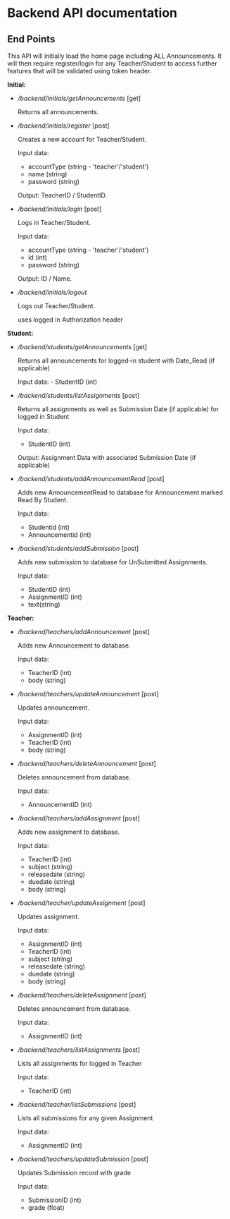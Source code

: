 # Backend API documentation

## End Points
 This API will initially load the home page including ALL Announcements.
 It will then require register/login for any Teacher/Student to access further features that
 will be validated using token header.

 **Initial:**
 
 - */backend/initials/getAnnouncements* [get]

    Returns all announcements.
 
 - */backend/initials/register* [post]

    Creates a new account for Teacher/Student.
    
    Input data:
    - accountType (string - 'teacher'/'student')
    - name (string)
    - password (string)
    
    Output: TeacherID / StudentID.
    
 - */backend/initials/login* [post]

    Logs in Teacher/Student.
    
    Input data:
    - accountType (string - 'teacher'/'student')
    - id (int)
    - password (string)
    
    Output: ID / Name.
    
 - */backend/initials/logout*

    Logs out Teacher/Student.
    
    uses logged in Authorization header
    
  **Student:**
 
  - */backend/students/getAnnouncements* [get]
 
     Returns all announcements for logged-in student with Date_Read (if applicable)
     
     Input data:
          - StudentID (int)  
    
 - */backend/students/listAssignments* [post]
 
     Returns all assignments as well as Submission Date (if applicable) for logged in Student
     
     Input data:
     - StudentID (int)
     
     Output: Assignment Data with associated Submission Date (if applicable)
     
  - */backend/students/addAnnouncementRead* [post]
   
       Adds new AnnouncementRead to database for Announcement marked Read By Student.
       
       Input data:
       - Studentid (int)
       - Announcementid (int) 
     
 - */backend/students/addSubmission* [post]
 
     Adds new submission to database for UnSubmitted Assignments.
     
     Input data:
     - StudentID (int)
     - AssignmentID (int)
     - text(string)

 **Teacher:**
    
 - */backend/teachers/addAnnouncement* [post]

    Adds new Announcement to database.
    
    Input data:
    - TeacherID (int)
    - body (string)
    
 - */backend/teachers/updateAnnouncement* [post]

    Updates announcement.
    
    Input data:
    - AssignmentID (int)
    - TeacherID (int)
    - body (string)
    
 - */backend/teachers/deleteAnnouncement* [post]
 
     Deletes announcement from database.
     
     Input data:
     - AnnouncementID (int)
     
 - */backend/teachers/addAssignment* [post]
 
     Adds new assignment to database.
     
     Input data:
     - TeacherID (int)
     - subject (string)
     - releasedate (string)
     - duedate (string)
     - body (string)
     
 - */backend/teacher/updateAssignment* [post]
 
     Updates assignment.
     
     Input data:
     - AssignmentID (int)
     - TeacherID (int)
     - subject (string)
     - releasedate (string)
     - duedate (string)
     - body (string)
     
 - */backend/teachers/deleteAssignment* [post]
 
     Deletes announcement from database.
     
     Input data:
     - AssignmentID (int)
     
 - */backend/teachers/listAssignments* [post]
 
     Lists all assignments for logged in Teacher
     
     Input data:
     - TeacherID (int)

 - */backend/teacher/listSubmissions* [post]
 
     Lists all submissions for any given Assignment
     
     Input data:
     - AssignmentID (int)
     
 - */backend/teachers/updateSubmission* [post]
 
     Updates Submission record with grade
     
     Input data:
     - SubmissionID (int)
     - grade (float)
